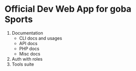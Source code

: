 # Official Dev Web App for goba Sports

1. Documentation
	- CLI docs and usages
	- API docs
	- PHP docs
	- Misc docs
2. Auth with roles
3. Tools suite
